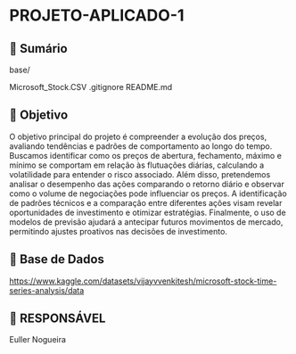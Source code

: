 # PROJETO-APLICADO-1


## 📄 Sumário

base/

Microsoft_Stock.CSV
.gitignore
README.md

## 🚀 Objetivo
O objetivo principal do projeto é compreender a evolução dos preços, avaliando tendências e padrões de comportamento ao longo do tempo. Buscamos identificar como os preços de abertura, fechamento, máximo e mínimo se comportam em relação às flutuações diárias, calculando a volatilidade para entender o risco associado. Além disso, pretendemos analisar o desempenho das ações comparando o retorno diário e observar como o volume de negociações pode influenciar os preços. A identificação de padrões técnicos e a comparação entre diferentes ações visam revelar oportunidades de investimento e otimizar estratégias. Finalmente, o uso de modelos de previsão ajudará a antecipar futuros movimentos de mercado, permitindo ajustes proativos nas decisões de investimento. 

## 🎲 Base de Dados
https://www.kaggle.com/datasets/vijayvvenkitesh/microsoft-stock-time-series-analysis/data

## 🙇 RESPONSÁVEL
Euller Nogueira

